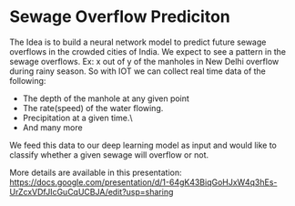 # Sewage Overflow Prediciton

The Idea is to build a neural network model to predict future sewage overflows in the crowded cities of India. We expect to see a pattern in the sewage overflows. Ex: x out of y of the manholes in New Delhi overflow during rainy season. So with IOT we can collect real time data of the following:

* The depth of the manhole at any given point
* The rate(speed) of the water flowing.
* Precipitation at a given time.\
* And many more

We feed this data to our deep learning model as input and would like to classify whether a given sewage will overflow or not.

More details are available in this presentation: https://docs.google.com/presentation/d/1-64gK43BiqGoHJxW4q3hEs-UrZcxVDfJIcGuCqUCBJA/edit?usp=sharing
